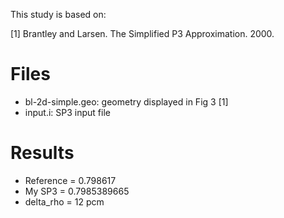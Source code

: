 
This study is based on:

[1] Brantley and Larsen. The Simplified P3 Approximation. 2000.


# Files

* bl-2d-simple.geo: geometry displayed in Fig 3 [1]
* input.i: SP3 input file


# Results

* Reference = 0.798617
* My SP3 = 0.7985389665
* delta_rho = 12 pcm
